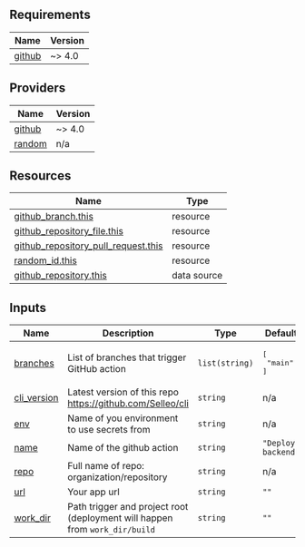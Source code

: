 <!-- BEGIN_TF_DOCS -->
## Requirements

| Name | Version |
|------|---------|
| <a name="requirement_github"></a> [github](#requirement\_github) | ~> 4.0 |

## Providers

| Name | Version |
|------|---------|
| <a name="provider_github"></a> [github](#provider\_github) | ~> 4.0 |
| <a name="provider_random"></a> [random](#provider\_random) | n/a |

## Resources

| Name | Type |
|------|------|
| [github_branch.this](https://registry.terraform.io/providers/integrations/github/latest/docs/resources/branch) | resource |
| [github_repository_file.this](https://registry.terraform.io/providers/integrations/github/latest/docs/resources/repository_file) | resource |
| [github_repository_pull_request.this](https://registry.terraform.io/providers/integrations/github/latest/docs/resources/repository_pull_request) | resource |
| [random_id.this](https://registry.terraform.io/providers/hashicorp/random/latest/docs/resources/id) | resource |
| [github_repository.this](https://registry.terraform.io/providers/integrations/github/latest/docs/data-sources/repository) | data source |

## Inputs

| Name | Description | Type | Default | Required |
|------|-------------|------|---------|:--------:|
| <a name="input_branches"></a> [branches](#input\_branches) | List of branches that trigger GitHub action | `list(string)` | <pre>[<br>  "main"<br>]</pre> | no |
| <a name="input_cli_version"></a> [cli\_version](#input\_cli\_version) | Latest version of this repo https://github.com/Selleo/cli | `string` | n/a | yes |
| <a name="input_env"></a> [env](#input\_env) | Name of you environment to use secrets from | `string` | n/a | yes |
| <a name="input_name"></a> [name](#input\_name) | Name of the github action | `string` | `"Deploy backend"` | no |
| <a name="input_repo"></a> [repo](#input\_repo) | Full name of repo: organization/repository | `string` | n/a | yes |
| <a name="input_url"></a> [url](#input\_url) | Your app url | `string` | `""` | no |
| <a name="input_work_dir"></a> [work\_dir](#input\_work\_dir) | Path trigger and project root (deployment will happen from `work_dir/build` | `string` | `""` | no |
<!-- END_TF_DOCS -->